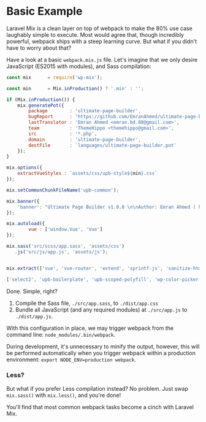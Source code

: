 # Basic Example

Laravel Mix is a clean layer on top of webpack to make the 80% use case laughably simple to execute. Most would agree that, though incredibly powerful, webpack ships with a steep learning curve. But what if you didn't have to worry about that?

Have a look at a basic `webpack.mix.js` file. Let's imagine that we only desire JavaScript \(ES2015 with modules\), and Sass compilation:

```js
const mix      = require('wp-mix');

const min      = Mix.inProduction() ? '.min' : '';

if (Mix.inProduction()) {
    mix.generatePot({
        package        : 'ultimate-page-builder',
        bugReport      : 'https://github.com/EmranAhmed/ultimate-page-builder/issues',
        lastTranslator : 'Emran Ahmed <emran.bd.08@gmail.com>',
        team           : 'ThemeHippo <themehippo@gmail.com>',
        src            : '*.php',
        domain         : 'ultimate-page-builder',
        destFile       : `languages/ultimate-page-builder.pot`
    });
}

mix.options({
    extractVueStyles : `assets/css/upb-style${min}.css`
});

mix.setCommonChunkFileName('upb-common');

mix.banner({
    'banner': "Ultimate Page Builder v1.0.0 \n\nAuthor: Emran Ahmed ( https://themehippo.com/ ) \nDate: " + new Date().toLocaleString() + "\nReleased under the MIT license."
});

mix.autoload({
        vue : ['window.Vue', 'Vue']
});

mix.sass('src/scss/app.sass', 'assets/css')
   .js('src/js/app.js', 'assets/js');


mix.extract(['vue', 'vue-router', 'extend', 'sprintf-js', 'sanitize-html', 'copy-to-clipboard'], `assets/js/upb-vendor${min}.js`);

['select2', 'upb-boilerplate', 'upb-scoped-polyfill', 'wp-color-picker-alpha'].map((name) => mix.babel(`src/js/${name}.js`, `assets/js/${name}${min}.js`));
```

Done. Simple, right?

1. Compile the Sass file, `./src/app.sass`, to `./dist/app.css`
2. Bundle all JavaScript \(and any required modules\) at `./src/app.js` to `./dist/app.js`.

With this configuration in place, we may trigger webpack from the command line: `node_modules/.bin/webpack`.

During development, it's unnecessary to minify the output, however, this will be performed automatically when you trigger webpack within a production environment: `export NODE_ENV=production webpack`.

### Less?

But what if you prefer Less compilation instead? No problem. Just swap `mix.sass()` with `mix.less()`, and you're done!

You'll find that most common webpack tasks become a cinch with Laravel Mix.

